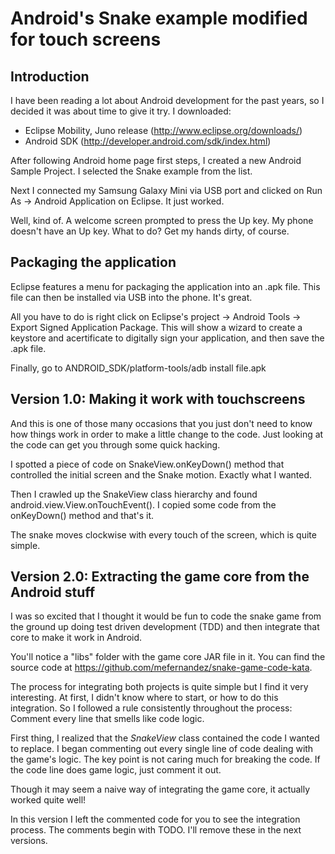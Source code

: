 # Android's Snake example modified for touch screens

## Introduction

I have been reading a lot about Android development for the past years, 
so I decided it was about time to give it  try. I downloaded:

- Eclipse Mobility, Juno release (http://www.eclipse.org/downloads/)
- Android SDK (http://developer.android.com/sdk/index.html)

After following Android home page first steps, I created a new Android
Sample Project. I selected the Snake example from the list.

Next I connected my Samsung Galaxy Mini via USB port and clicked on Run
As -> Android Application on Eclipse. It just worked.

Well, kind of. A welcome screen prompted to press the Up key. My phone
doesn't have an Up key. What to do? Get my hands dirty, of course.

## Packaging the application

Eclipse features a menu for packaging the application into an .apk file.
This file can then be installed via USB into the phone. It's great.

All you have to do is right click on Eclipse's project -> Android Tools -> Export
Signed Application Package. This will show a wizard to create a keystore and acertificate to
digitally sign your application, and then save the .apk file.

Finally, go to ANDROID_SDK/platform-tools/adb install file.apk

## Version 1.0: Making it work with touchscreens

And this is one of those many occasions that you just don't need to know
how things work in order to make a little change to the code. Just looking
at the code can get you through some quick hacking.

I spotted a piece of code on SnakeView.onKeyDown() method that controlled
the initial screen and the Snake motion. Exactly what I wanted.

Then I crawled up the SnakeView class hierarchy and found android.view.View.onTouchEvent().
I copied some code from the onKeyDown() method and that's it.

The snake moves clockwise with every touch of the screen, which is quite simple.

## Version 2.0: Extracting the game core from the Android stuff

I was so excited that I thought it would be fun to code the snake game from
the ground up doing test driven development (TDD) and then integrate that core
to make it work in Android.

You'll notice a "libs" folder with the game core JAR file in it. You can find the source
code at https://github.com/mefernandez/snake-game-code-kata.

The process for integrating both projects is quite simple but I find it very interesting.
At first, I didn't know where to start, or how to do this integration. So I followed a
rule consistently throughout the process: Comment every line that smells like code logic. 

First thing, I realized that the _SnakeView_ class contained the code I wanted to replace.
I began commenting out every single line of code dealing with the game's logic.
The key point is not caring much for breaking the code. If the code line does game logic,
just comment it out. 

Though it may seem a naive way of integrating the game core, it actually worked quite well!

In this version I left the commented code for you to see the integration process. 
The comments begin with TODO. I'll remove these in the next versions.
